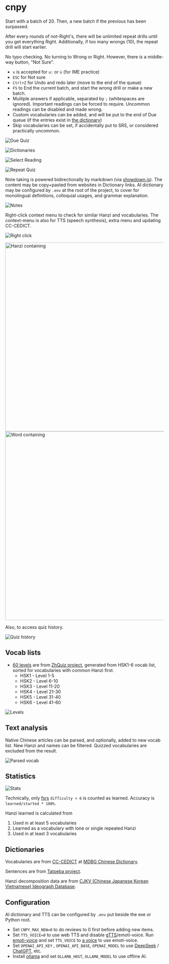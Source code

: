 # cnpy

Start with a batch of 20. Then, a new batch if the previous has been surpassed.

After every rounds of not-Right's, there will be unlimited repeat drills until you get everything Right. Additionally, if too many wrongs (10), the repeat drill will start earlier.

No typo checking. No turning to Wrong or Right. However, there is a middle-way button, "Not Sure".

- `v` is accepted for `u:` or `ü` (for IME practice)
- `ESC` for Not sure
- `Ctrl+Z` for Undo and redo later (move to the end of the queue)
- `F5` to End the current batch, and start the wrong drill or make a new batch.
- Mulitple answers if applicable, separated by `;` (whitespaces are ignored). Important readings can be forced to require. Uncommon readings can be disabled and made wrong.
- Custom vocabularies can be added, and will be put to the end of Due queue (if the entries exist in [the dictionary](https://www.mdbg.net/chinese/dictionary))
- Skip vocabularies can be set, if accidentally put to SRS, or considered practically uncommon.

![Due Quiz](_README/due.png)

![Dictionaries](_README/right.png)

![Select Reading](_README/select3.png)

![Repeat Quiz](_README/repeat.png)

Note taking is powered bidirectionally by markdown (via [showdown.js](https://showdownjs.com/)). The content may be copy+pasted from websites in Dictionary links. AI dictionary may be configured by `.env` at the root of the project, to cover for monolingual definitions, colloquial usages, and grammar explanation.

![Notes](_README/notes.png)

Right-click context menu to check for similar Hanzi and vocabularies. The context-menu is also for TTS (speech synthesis), extra menu and updating CC-CEDICT.

![Right click](_README/contextmenu.png)

<img title="Hanzi containing" src="_README/sup.png" width=600 />

<img title="Word containing" src="_README/in.png" width=600 />

Also, to access quiz history.

![Quiz history](_README/history.png)

## Vocab lists

- [60 levels](/assets/zhquiz-level/) are from [ZhQuiz project](https://github.com/zhquiz/level/blob/master/_data/generated/vocab.yaml), generated from HSK1-6 vocab list, sorted for vocabularies with common Hanzi first.
  - HSK1 - Level 1-5
  - HSK2 - Level 6-10
  - HSK3 - Level 11-20
  - HSK4 - Level 21-30
  - HSK5 - Level 31-40
  - HSK6 - Level 41-60

![Levels](_README/levels.png)

## Text analysis

Native Chinese articles can be parsed, and optionally, added to new vocab list. New Hanzi and names can be filtered. Quizzed vocabularies are excluded from the result.

![Parsed vocab](_README/parsed-vocab.jpg)

## Statistics

![Stats](_README/stats2.png)

Technically, only [fsrs](https://pypi.org/project/fsrs/) `difficulty < 6` is counted as learned. Accuracy is `learned/started * 100%`.

Hanzi learned is calculated from

1. Used in at least 5 vocabularies
2. Learned as a vocabulary with lone or single repeated Hanzi
3. Used in at least 3 vocabularies

## Dictionaries

Vocabularies are from [CC-CEDICT](https://www.mdbg.net/chinese/dictionary?page=cc-cedict) at [MDBG Chinese Dictionary](https://www.mdbg.net/chinese/dictionary).

Sentences are from [Tatoeba project](https://tatoeba.org).

Hanzi decomposition data are from [CJKV (Chinese Japanese Korean Vietnamese) Ideograph Database](https://github.com/cjkvi/cjkvi-ids).

## Configuration

AI dictionary and TTS can be configured by `.env` put beside the exe or Python root.

* Set `CNPY_MAX_NEW=0` to do reviews to 0 first before adding new items.
* Set `TTS_VOICE=0` to use web TTS and disable [gTTS](https://github.com/pndurette/gTTS?tab=readme-ov-file#disclaimer)/emoti-voice. Run [emoti-voice](https://github.com/netease-youdao/EmotiVoice?tab=readme-ov-file#quickstart) and set `TTS_VOICE` to [a voice](https://github.com/netease-youdao/EmotiVoice/wiki/😊-voice-wiki-page) to use emoti-voice.
* Set `OPENAI_API_KEY` , `OPENAI_API_BASE`, `OPENAI_MODEL` to use [DeepSeek](https://api-docs.deepseek.com/) / [ChatGPT](https://platform.openai.com/docs/models), etc.
* Install [ollama](https://ollama.com) and set `OLLAMA_HOST`, `OLLAMA_MODEL` to use offline AI.
